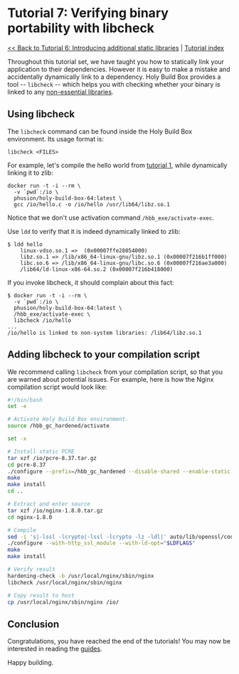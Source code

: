 # Tutorial 7: Verifying binary portability with libcheck

[<< Back to Tutorial 6: Introducing additional static libraries](TUTORIAL-6-ADDITIONAL-STATIC-LIBS.md) | [Tutorial index](README.md#tutorials)

Throughout this tutorial set, we have taught you how to statically link your application to their dependencies. However it is easy to make a mistake and accidentally dynamically link to a dependency. Holy Build Box provides a tool -- `libcheck` -- which helps you with checking whether your binary is linked to any [non-essential libraries](ESSENTIAL-SYSTEM-LIBRARIES.md).

## Using libcheck

The `libcheck` command can be found inside the Holy Build Box environment. Its usage format is:

    libcheck <FILES>

For example, let's compile the hello world from [tutorial 1](TUTORIAL-1-BASICS.md), while dynamically linking it to zlib:

    docker run -t -i --rm \
      -v `pwd`:/io \
      phusion/holy-build-box-64:latest \
      gcc /io/hello.c -o /io/hello /usr/lib64/libz.so.1

Notice that we don't use activation command `/hbb_exe/activate-exec`.

Use `ldd` to verify that it is indeed dynamically linked to zlib:

    $ ldd hello
        linux-vdso.so.1 =>  (0x00007ffe28054000)
        libz.so.1 => /lib/x86_64-linux-gnu/libz.so.1 (0x00007f216b1ff000)
        libc.so.6 => /lib/x86_64-linux-gnu/libc.so.6 (0x00007f216ae3a000)
        /lib64/ld-linux-x86-64.so.2 (0x00007f216b418000)

If you invoke libcheck, it should complain about this fact:

    $ docker run -t -i --rm \
      -v `pwd`:/io \
      phusion/holy-build-box-64:latest \
      /hbb_exe/activate-exec \
      libcheck /io/hello
    ...
    /io/hello is linked to non-system libraries: /lib64/libz.so.1

## Adding libcheck to your compilation script

We recommend calling `libcheck` from your compilation script, so that you are warned about potential issues. For example, here is how the Nginx compilation script would look like:

~~~bash
#!/bin/bash
set -e

# Activate Holy Build Box environment.
source /hbb_gc_hardened/activate

set -x

# Install static PCRE
tar xzf /io/pcre-8.37.tar.gz
cd pcre-8.37
./configure --prefix=/hbb_gc_hardened --disable-shared --enable-static
make
make install
cd ..

# Extract and enter source
tar xzf /io/nginx-1.8.0.tar.gz
cd nginx-1.8.0

# Compile
sed -i 's|-lssl -lcrypto|-lssl -lcrypto -lz -ldl|' auto/lib/openssl/conf
./configure --with-http_ssl_module --with-ld-opt="$LDFLAGS"
make
make install

# Verify result
hardening-check -b /usr/local/nginx/sbin/nginx
libcheck /usr/local/nginx/sbin/nginx

# Copy result to host
cp /usr/local/nginx/sbin/nginx /io/
~~~

## Conclusion

Congratulations, you have reached the end of the tutorials! You may now be interested in reading the [guides](README.md#guides).

Happy building.
